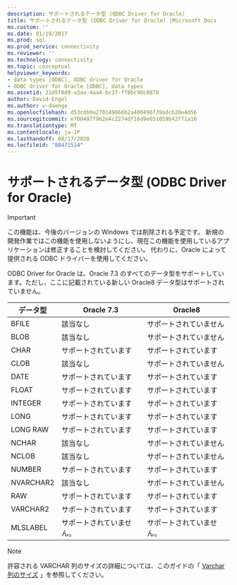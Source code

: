 ```yaml
---
description: サポートされるデータ型 (ODBC Driver for Oracle)
title: サポートされるデータ型 (ODBC Driver for Oracle) |Microsoft Docs
ms.custom: ''
ms.date: 01/19/2017
ms.prod: sql
ms.prod_service: connectivity
ms.reviewer: ''
ms.technology: connectivity
ms.topic: conceptual
helpviewer_keywords:
- data types [ODBC], ODBC driver for Oracle
- ODBC driver for Oracle [ODBC], data types
ms.assetid: 21d5f8d9-a3aa-4aa4-bc37-ff8bc90c0870
author: David-Engel
ms.author: v-daenge
ms.openlocfilehash: d53cdb9a270149866b2a480496f39adcb20e4d56
ms.sourcegitcommit: e700497f962e4c2274df16d9e651059b42ff1a10
ms.translationtype: MT
ms.contentlocale: ja-JP
ms.lasthandoff: 08/17/2020
ms.locfileid: "88471514"
---
```

# <a name="supported-data-types-odbc-driver-for-oracle"></a>サポートされるデータ型 (ODBC Driver for Oracle)
> [!IMPORTANT]  
>  この機能は、今後のバージョンの Windows では削除される予定です。 新規の開発作業ではこの機能を使用しないようにし、現在この機能を使用しているアプリケーションは修正することを検討してください。 代わりに、Oracle によって提供される ODBC ドライバーを使用してください。  
  
 ODBC Driver for Oracle は、Oracle 7.3 のすべてのデータ型をサポートしています。ただし、ここに記載されている新しい Oracle8 データ型はサポートされていません。  
  
|データ型|Oracle 7.3|Oracle8|  
|---------------|----------------|-------------|  
|BFILE|該当なし|サポートされていません|  
|BLOB|該当なし|サポートされていません|  
|CHAR|サポートされています|サポートされています|  
|CLOB|該当なし|サポートされていません|  
|DATE|サポートされています|サポートされています|  
|FLOAT|サポートされています|サポートされています|  
|INTEGER|サポートされています|サポートされています|  
|LONG|サポートされています|サポートされています|  
|LONG RAW|サポートされています|サポートされています|  
|NCHAR|該当なし|サポートされていません|  
|NCLOB|該当なし|サポートされていません|  
|NUMBER|サポートされています|サポートされています|  
|NVARCHAR2|該当なし|サポートされていません|  
|RAW|サポートされています|サポートされています|  
|VARCHAR2|サポートされています|サポートされています|  
|MLSLABEL|サポートされていません。|サポートされていません。|  
  
> [!NOTE]  
>  許容される VARCHAR 列のサイズの詳細については、このガイドの「 [Varchar 列のサイズ](../../odbc/microsoft/varchar-column-size-odbc-driver-for-oracle.md) 」を参照してください。

